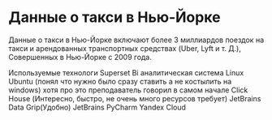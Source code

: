 # Данные о такси в Нью-Йорке 
Данные о такси в Нью-Йорке включают более 3 миллиардов поездок на такси и арендованных транспортных средствах (Uber, Lyft и т. Д.), Совершенных в Нью-Йорке с 2009 года. 
 
Используемые технологи
Superset Bi аналитическая система
Linux Ubuntu (понял что нужно было сразу ставить а не костылить на windows) хотя про это преподаватель говорил в самом начале
Click House (Интересно, быстро, не очень много ресурсов требует)
JetBrains Data Grip(Удобно)
JetBrains PyCharm
Yandex Cloud 


